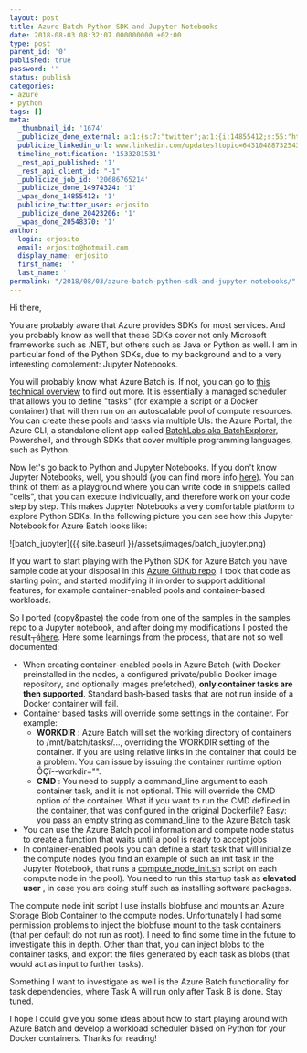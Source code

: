 ```yaml
---
layout: post
title: Azure Batch Python SDK and Jupyter Notebooks
date: 2018-08-03 08:32:07.000000000 +02:00
type: post
parent_id: '0'
published: true
password: ''
status: publish
categories:
- azure
- python
tags: []
meta:
  _thumbnail_id: '1674'
  _publicize_done_external: a:1:{s:7:"twitter";a:1:{i:14855412;s:55:"https://twitter.com/erjosito/status/1025283179954008065";}}
  publicize_linkedin_url: www.linkedin.com/updates?topic=6431048873254350848
  timeline_notification: '1533281531'
  _rest_api_published: '1'
  _rest_api_client_id: "-1"
  _publicize_job_id: '20686765214'
  _publicize_done_14974324: '1'
  _wpas_done_14855412: '1'
  publicize_twitter_user: erjosito
  _publicize_done_20423206: '1'
  _wpas_done_20548370: '1'
author:
  login: erjosito
  email: erjosito@hotmail.com
  display_name: erjosito
  first_name: ''
  last_name: ''
permalink: "/2018/08/03/azure-batch-python-sdk-and-jupyter-notebooks/"
---
```

Hi there,

You are probably aware that Azure provides SDKs for most services. And you probably know as well that these SDKs cover not only Microsoft frameworks such as .NET, but others such as Java or Python as well. I am in particular fond of the Python SDKs, due to my background and to a very interesting complement: Jupyter Notebooks.

You will probably know what Azure Batch is. If not, you can go to [this technical overview](https://docs.microsoft.com/en-us/azure/batch/batch-technical-overview) to find out more. It is essentially a managed scheduler that allows you to define "tasks" (for example a script or a Docker container) that will then run on an autoscalable pool of compute resources. You can create these pools and tasks via multiple UIs: the Azure Portal, the Azure CLI, a standalone client app called [BatchLabs aka BatchExplorer](https://github.com/Azure/BatchExplorer/releases), Powershell, and through SDKs that cover multiple programming languages, such as Python.

Now let's go back to Python and Jupyter Notebooks. If you don't know Jupyter Notebooks, well, you should (you can find more info [here](https://jupyter.org/)). You can think of them as a playground where you can write code in snippets called "cells", that you can execute individually, and therefore work on your code step by step. This makes Jupyter Notebooks a very comfortable platform to explore Python SDKs. In the following picture you can see how this Jupyter Notebook for Azure Batch looks like:

![batch_jupyter]({{ site.baseurl }}/assets/images/batch_jupyter.png)

If you want to start playing with the Python SDK for Azure Batch you have sample code at your disposal in this [Azure Github repo](https://github.com/Azure/azure-batch-samples/tree/master/Python/Batch). I took that code as starting point, and started modifying it in order to support additional features, for example container-enabled pools and container-based workloads.

So I ported (copy&paste) the code from one of the samples in the samples repo to a Jupyter notebook, and after doing my modifications I posted the result┬á[here](https://github.com/erjosito/azure-batch-python-sample). Here some learnings from the process, that are not so well documented:

- When creating container-enabled pools in Azure Batch (with Docker preinstalled in the nodes, a configured private/public Docker image repository, and optionally images prefetched), **only container tasks are then supported**. Standard bash-based tasks that are not run inside of a Docker container will fail.
- Container based tasks will override some settings in the container. For example:
  - **WORKDIR** : Azure Batch will set the working directory of containers to /mnt/batch/tasks/..., overriding the WORKDIR setting of the container. If you are using relative links in the container that could be a problem. You can issue by issuing the container runtime option ÔÇï--workdir="".
  - **CMD** : You need to supply a command\_line argument to each container task, and it is not optional. This will override the CMD option of the container. What if you want to run the CMD defined in the container, that was configured in the original Dockerfile? Easy: you pass an empty string as command\_line to the Azure Batch task
- You can use the Azure Batch pool information and compute node status to create a function that waits until a pool is ready to accept jobs
- In container-enabled pools you can define a start task that will initialize the compute nodes (you find an example of such an init task in the Jupyter Notebook, that runs a [compute\_node\_init.sh](https://github.com/erjosito/azure-batch-python-sample/blob/master/compute_node_init.sh) script on each compute node in the pool). You need to run this startup task as **elevated user** , in case you are doing stuff such as installing software packages.

The compute node init script I use installs blobfuse and mounts an Azure Storage Blob Container to the compute nodes. Unfortunately I had some permission problems to inject the blobfuse mount to the task containers (that per default do not run as root). I need to find some time in the future to investigate this in depth. Other than that, you can inject blobs to the container tasks, and export the files generated by each task as blobs (that would act as input to further tasks).

Something I want to investigate as well is the Azure Batch functionality for task dependencies, where Task A will run only after Task B is done. Stay tuned.

I hope I could give you some ideas about how to start playing around with Azure Batch and develop a workload scheduler based on Python for your Docker containers. Thanks for reading!

